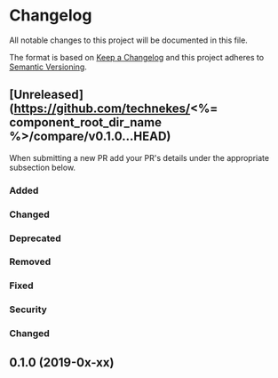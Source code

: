 # Changelog

All notable changes to this project will be documented in this file.

The format is based on [Keep a Changelog](http://keepachangelog.com/en/1.0.0/)
and this project adheres to [Semantic Versioning](http://semver.org/spec/v2.0.0.html).

## [Unreleased](https://github.com/technekes/<%= component_root_dir_name %>/compare/v0.1.0...HEAD)

When submitting a new PR add your PR's details under the appropriate subsection below.

### Added

### Changed

### Deprecated

### Removed

### Fixed

### Security

### Changed

## 0.1.0 (2019-0x-xx)
